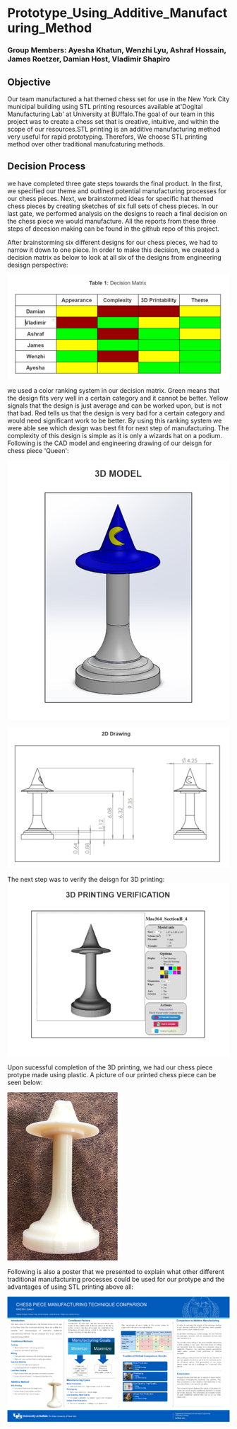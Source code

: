 # Prototype_Using_Additive_Manufacturing_Method
### Group Members: Ayesha Khatun, Wenzhi Lyu, Ashraf Hossain, James Roetzer, Damian Host, Vladimir Shapiro

## Objective
Our team manufactured a hat themed chess set for use in the New York City municipal building using STL printing resources available at'Dogital Manufacturing Lab' at University at BUffalo.The goal of our team in this project was to create a chess set that is creative, intuitive, and within the scope of our resources.STL printing is an additive manufacturing method very useful for rapid prototyping. Therefors, We choose STL printing method over other traditional manufcaturing methods.

## Decision Process
we have completed three gate steps towards the final product. In the first, we specified our theme and outlined potential manufacturing processes for our chess pieces. Next, we brainstormed ideas for specific hat themed chess pieces by creating sketches of six full sets of chess pieces. In our last gate, we performed analysis on the designs to reach a final decision on the chess piece we would manufacture. All the reports from these three steps of decesion making can be found in the github repo of this project. 

After brainstorming six different designs for our chess pieces, we had to narrow it down to one piece. In order to make this decision, we created a decision matrix as below to look at all six of the designs from engineering desisgn perspective:

![Decesion](/images/Decision_Matrix.JPG)

we used a color ranking system in our decision matrix. Green means that the design fits very well in a certain category and it cannot be better. Yellow signals that the design is just average and can be worked upon, but is not that bad. Red tells us that the design is very bad for a certain category and would need significant work to be better. By using this ranking system we were able see which design was best fit for next step of manufacturing. The complexity of this design is simple as it is only a wizards hat on a podium. Following is the CAD model and engineering drawing of our deisgn for chess piece 'Queen': 

![3D](/images/3D_Model.JPG)

![2D](/images/2D_Drawing.JPG)

The next step was to verify the deisgn for 3D printing:
![Verification](/images/Printing_V.JPG)

Upon sucessful completion of the 3D printing, we had our chess piece protype made using plastic. A picture of our printed chess piece can be seen below: 


<!--  <p align="center">
</p> 
-->

![Chess Piece](/images/ChessP.jpg)

Following is also a poster that we presented to explain what other different traditional manufacturing processes could be used for our protype and the advantages of using STL printing above all: 

![Poster Presentation](/images/Poster_Presentation.jpg)
